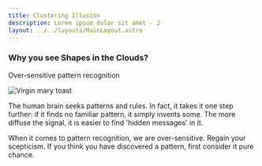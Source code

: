 ```yaml
---
title: Clustering Illusion
description: Lorem ipsum dolor sit amet - 2
layout: ../../layouts/MainLayout.astro
---
```


### Why you see Shapes in the Clouds?

Over-sensitive pattern recognition

![Virgin mary toast](/images/virgin-mary-toast.jpeg)

The human brain seeks patterns and rules. In fact, it takes it one step further:
if it finds no familiar pattern, it simply invents some. The more diffuse the signal,
it is easier to find 'hidden messages' in it.

When it comes to pattern recognition, we are over-sensitive.
Regain your scepticism.
If you think you have discovered a pattern, first consider it pure chance.

